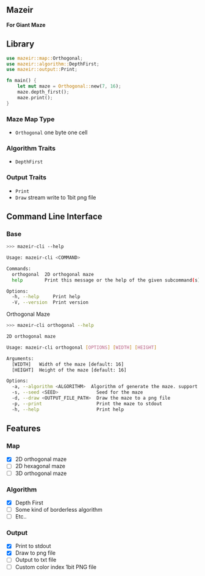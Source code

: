 Mazeir
---

**For Giant Maze**

## Library

```rust
use mazeir::map::Orthogonal;
use mazeir::algorithm::DepthFirst;
use mazeir::output::Print;

fn main() {
    let mut maze = Orthogonal::new(7, 16);
    maze.depth_first();
    maze.print();
}
```

### Maze Map Type

- `Orthogonal` one byte one cell

### Algorithm Traits

- `DepthFirst`

### Output Traits

- `Print`
- `Draw` stream write to 1bit png file

## Command Line Interface

### Base

```bash
>>> mazeir-cli --help

Usage: mazeir-cli <COMMAND>

Commands:
  orthogonal  2D orthogonal maze
  help        Print this message or the help of the given subcommand(s)

Options:
  -h, --help     Print help
  -V, --version  Print version
```

Orthogonal Maze

```bash
>>> mazeir-cli orthogonal --help

2D orthogonal maze

Usage: mazeir-cli orthogonal [OPTIONS] [WIDTH] [HEIGHT]

Arguments:
  [WIDTH]   Width of the maze [default: 16]
  [HEIGHT]  Height of the maze [default: 16]

Options:
  -a, --algorithm <ALGORITHM>  Algorithm of generate the maze. support DepthFirst only [default: DepthFirst]
  -s, --seed <SEED>              Seed for the maze
  -d, --draw <OUTPUT_FILE_PATH>  Draw the maze to a png file
  -p, --print                    Print the maze to stdout
  -h, --help                     Print help
```

## Features

### Map

- [x] 2D orthogonal maze
- [ ] 2D hexagonal maze
- [ ] 3D orthogonal maze

### Algorithm

- [x] Depth First
- [ ] Some kind of borderless algorithm
- [ ] Etc..

### Output

- [x] Print to stdout
- [x] Draw to png file
- [ ] Output to txt file
- [ ] Custom color index 1bit PNG file
